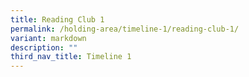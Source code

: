 ```yaml
---
title: Reading Club 1
permalink: /holding-area/timeline-1/reading-club-1/
variant: markdown
description: ""
third_nav_title: Timeline 1
---
```

